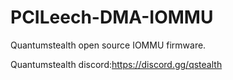 # PCILeech-DMA-IOMMU
Quantumstealth open source IOMMU firmware.

Quantumstealth discord:https://discord.gg/qstealth
